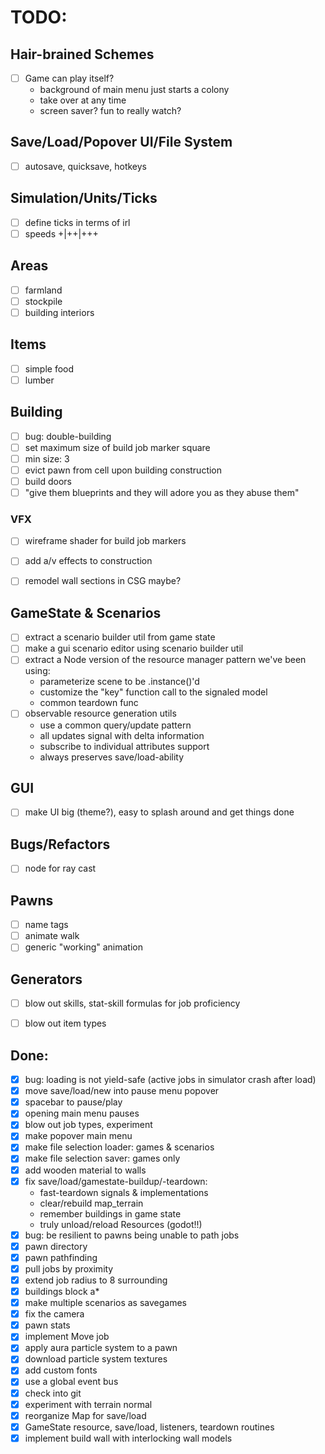# TODO:

## Hair-brained Schemes
- [ ] Game can play itself?
  - background of main menu just starts a colony
  - take over at any time
  - screen saver? fun to really watch?

## Save/Load/Popover UI/File System
- [ ] autosave, quicksave, hotkeys

## Simulation/Units/Ticks
- [ ] define ticks in terms of irl
- [ ] speeds +|++|+++

## Areas
- [ ] farmland
- [ ] stockpile
- [ ] building interiors

## Items
- [ ] simple food
- [ ] lumber

## Building
- [ ] bug: double-building
- [ ] set maximum size of build job marker square
- [ ] min size: 3
- [ ] evict pawn from cell upon building construction
- [ ] build doors
- [ ] "give them blueprints and they will adore you as they abuse them"
### VFX
  - [ ] wireframe shader for build job markers
  - [ ] add a/v effects to construction
  - [ ] remodel wall sections in CSG maybe?


## GameState & Scenarios
- [ ] extract a scenario builder util from game state
- [ ] make a gui scenario editor using scenario builder util
- [ ] extract a Node version of the resource manager pattern we've been using:
  - parameterize scene to be .instance()'d
  - customize the "key" function call to the signaled model
  - common teardown func
- [ ] observable resource generation utils
  - use a common query/update pattern
  - all updates signal with delta information
  - subscribe to individual attributes support
  - always preserves save/load-ability


## GUI
- [ ] make UI big (theme?), easy to splash around and get things done

## Bugs/Refactors
- [ ] node for ray cast

## Pawns
- [ ] name tags
- [ ] animate walk
- [ ] generic "working" animation

## Generators
- [ ] blow out skills, stat-skill formulas for job proficiency
- [ ] blow out item types



## Done:
- [x] bug: loading is not yield-safe (active jobs in simulator crash after load)
- [x] move save/load/new into pause menu popover
- [x] spacebar to pause/play
- [x] opening main menu pauses
- [x] blow out job types, experiment
- [x] make popover main menu
- [x] make file selection loader: games & scenarios
- [x] make file selection saver: games only
- [x] add wooden material to walls
- [x] fix save/load/gamestate-buildup/-teardown:
  - fast-teardown signals & implementations
  - clear/rebuild map_terrain
  - remember buildings in game state
  - truly unload/reload Resources (godot!!)
- [x] bug: be resilient to pawns being unable to path jobs
- [x] pawn directory
- [x] pawn pathfinding
- [x] pull jobs by proximity
- [x] extend job radius to 8 surrounding
- [x] buildings block a*
- [x] make multiple scenarios as savegames
- [x] fix the camera
- [x] pawn stats
- [x] implement Move job
- [x] apply aura particle system to a pawn
- [x] download particle system textures
- [x] add custom fonts
- [x] use a global event bus
- [x] check into git
- [x] experiment with terrain normal
- [x] reorganize Map for save/load
- [x] GameState resource, save/load, listeners, teardown routines
- [x] implement build wall with interlocking wall models
